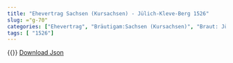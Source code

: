 ```yaml
---
title: "Ehevertrag Sachsen (Kursachsen) - Jülich-Kleve-Berg 1526"
slug: ="g-70"
categories: ["Ehevertrag", "Bräutigam:Sachsen (Kursachsen)", "Braut: Jülich-Kleve-Berg", "Eheschließung vollzogen?:Ja", "verschiedenkonfessionelle Ehe?:Ja", "Dynastie Bräutigam:Wettin (Ernestiner)", "Akteur Bräutigam:Wettin (Ernestiner)", "Akteur Braut:Mark", "Textbezug?:nein", "Ständisch?:ja", "Ratifikation?:ja", "Sonstiges?:nein", "Bräutigam:Sachsen (Kursachsen)", "Braut: Jülich-Kleve-Berg"]
tags: [ "1526"]
---
```

<!--more-->
{{<v204>}}
[Download Json](/vertraege/vertrag-70.json)